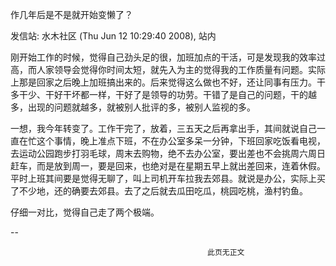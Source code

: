 作几年后是不是就开始变懒了？

发信站: 水木社区 (Thu Jun 12 10:29:40 2008), 站内



刚开始工作的时候，觉得自己劲头足的很，加班加点的干活，可是发现我的效率过高，而人家领导会觉得你时间太短，就先入为主的觉得我的工作质量有问题。实际上那是回家之后晚上加班搞出来的。后来觉得这么做也不好，还让同事有压力。干多干少、干好干坏都一样，干好了是领导的功劳。干错了是自己的问题，干的越多，出现的问题就越多，就被别人批评的多，被别人监视的多。



一想，我今年转变了。工作干完了，放着，三五天之后再拿出手，其间就说自己一直在忙这个事情，晚上准点下班，不在办公室多呆一分钟，下班回家吃饭看电视，去运动公园跑步打羽毛球，周末去购物，绝不去办公室，要出差也不会挑周六周日赶车，而是放到周一，要是回来，也绝对是在星期五早上就出差回来，连着休假。平时上班其间要是觉得无聊了，叫上司机开车拉我去郊县。就说是办公，实际上买了不少地，还的确要去郊县。去了之后就去瓜田吃瓜，桃园吃桃，渔村钓鱼。



仔细一对比，觉得自己走了两个极端。







--

                                                此页无正文



